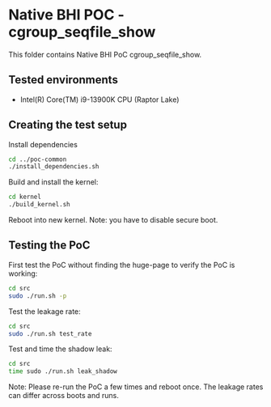 # Native BHI POC - cgroup_seqfile_show

This folder contains Native BHI PoC cgroup_seqfile_show.

## Tested environments

- Intel(R) Core(TM) i9-13900K CPU (Raptor Lake)


## Creating the test setup

Install dependencies

``` bash
cd ../poc-common
./install_dependencies.sh
```

Build and install the kernel:

``` bash
cd kernel
./build_kernel.sh
```

Reboot into new kernel. Note: you have to disable secure boot.

## Testing the PoC

First test the PoC without finding the huge-page to verify
the PoC is working:

``` bash
cd src
sudo ./run.sh -p
```

Test the leakage rate:

``` bash
cd src
sudo ./run.sh test_rate
```

Test and time the shadow leak:

``` bash
cd src
time sudo ./run.sh leak_shadow
```

Note: Please re-run the PoC a few times and reboot once. The leakage
rates can differ across boots and runs.
